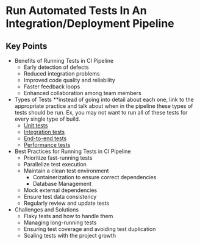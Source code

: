 # Run Automated Tests In An Integration/Deployment Pipeline

## Key Points

* Benefits of Running Tests in CI Pipeline
    * Early detection of defects
    * Reduced integration problems
    * Improved code quality and reliability
    * Faster feedback loops
    * Enhanced collaboration among team members
* Types of Tests **instead of going into detail about each one, link to the appropriate practice and talk about when in the pipeline these types of tests should be run. Ex, you may not want to run all of these tests for every single type of build.
    * [Unit tests](/practices/implement-unit-tests.md)
    * [Integration tests](/practices/implement-integration-tests.md)
    * [End-to-end tests](/practices/implement-end-to-end-tests.md)
    * [Performance tests](/practices/implement-performance-tests.md)
* Best Practices for Running Tests in CI Pipeline
    * Prioritize fast-running tests
    * Parallelize test execution
    * Maintain a clean test environment
        * Containerization to ensure correct dependencies
        * Database Management
    * Mock external dependencies
    * Ensure test data consistency
    * Regularly review and update tests
* Challenges and Solutions
    * Flaky tests and how to handle them
    * Managing long-running tests
    * Ensuring test coverage and avoiding test duplication
    * Scaling tests with the project growth


<!-- TODO
## Supporting Capabilities

### [Database Change Management](/capabilities/tech/database-change-management.md)

It's important to have a clean test environment.... etc etc etc
            * Running migrations
            * Transaction Rollback to undo changes done my tests

### [Test Data Management](/capabilities/tech/test-data-management.md)
It's important to have a clean test environment.... etc etc etc
            * Database seeding
            * Database Snapshots
-->